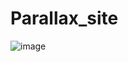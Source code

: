 # Parallax_site
![image](https://user-images.githubusercontent.com/107694089/226103118-ebf60247-8b8d-41b9-b9fe-f15ba2890913.png)

